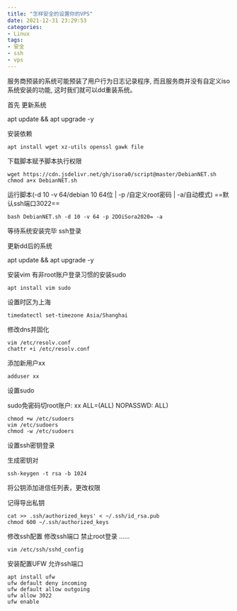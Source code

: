 ```yaml
---
title: "怎样安全的设置你的VPS"
date: 2021-12-31 23:29:53
categories:
- Linux
tags:
- 安全
- ssh 
- vps
---
```

服务商预装的系统可能预装了用户行为日志记录程序,
而且服务商并没有自定义iso系统安装的功能, 
这时我们就可以dd重装系统。

首先 更新系统

apt update && apt upgrade -y

安装依赖

```
apt install wget xz-utils openssl gawk file
```

下载脚本赋予脚本执行权限

```
wget https://cdn.jsdelivr.net/gh/isora0/script@master/DebianNET.sh
chmod a+x DebianNET.sh
```

运行脚本(-d 10 -v 64/debian 10 64位 | -p /自定义root密码 | -a/自动模式) 
==默认ssh端口3022==

```
bash DebianNET.sh -d 10 -v 64 -p 2DOiSora2020= -a
```

等待系统安装完毕 ssh登录

更新dd后的系统

apt update && apt upgrade -y

安装vim 有非root账户登录习惯的安装sudo
 
```
apt install vim sudo
```

设置时区为上海

```
timedatectl set-timezone Asia/Shanghai
```

修改dns并固化

```
vim /etc/resolv.conf
chattr +i /etc/resolv.conf
```

添加新用户xx 

```
adduser xx
```

设置sudo 

sudo免密码切root账户: xx ALL=(ALL) NOPASSWD: ALL)

```
chmod +w /etc/sudoers
vim /etc/sudoers
chmod -w /etc/sudoers
```

设置ssh密钥登录

生成密钥对

```
ssh-keygen -t rsa -b 1024
```

将公钥添加进信任列表，更改权限

记得导出私钥

```
cat >> .ssh/authorized_keys' < ~/.ssh/id_rsa.pub
chmod 600 ~/.ssh/authorized_keys
```

修改ssh配置 修改ssh端口 禁止root登录 ......

```
vim /etc/ssh/sshd_config
```

安装配置UFW 允许ssh端口

```
apt install ufw
ufw default deny incoming
ufw default allow outgoing
ufw allow 3022
ufw enable
```

